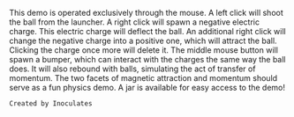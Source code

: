This demo is operated exclusively through the mouse. A left click will shoot the ball from the launcher. A right click will spawn a negative electric charge. This electric charge will deflect the ball. An additional right click will change the negative charge into a positive one, which will attract the ball. Clicking the charge once more will delete it.
	The middle mouse button will spawn a bumper, which can interact with the charges the same way the ball does. It will also rebound with balls, simulating the act of transfer of momentum. The two facets of magnetic attraction and momentum should serve as a fun physics demo.
	A jar is available for easy access to the demo!
	
	Created by Inoculates
